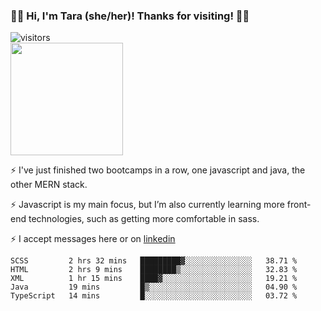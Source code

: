 ### 👋🏾 Hi, I'm Tara (she/her)! Thanks for visiting! 👋🏾
![visitors](https://visitor-badge.glitch.me/badge?page_id=qualmless)
<BR>
<img height="180em" src="https://github-readme-stats.vercel.app/api?username=qualmless&show_icons=true&hide_border=true&&count_private=true&include_all_commits=true" />

⚡️ I've just finished two bootcamps in a row, one javascript and java, the other MERN stack. 

⚡️ Javascript is my main focus, but I’m also currently learning more front-end technologies, such as getting more comfortable in sass. 

⚡️ I accept messages here or on <a href="https://www.linkedin.com/in/tarajdunmore/">linkedin</a>

<!--START_SECTION:waka-->
```text
SCSS         2 hrs 32 mins   █████████▓░░░░░░░░░░░░░░░   38.71 % 
HTML         2 hrs 9 mins    ████████▒░░░░░░░░░░░░░░░░   32.83 % 
XML          1 hr 15 mins    ████▓░░░░░░░░░░░░░░░░░░░░   19.21 % 
Java         19 mins         █▒░░░░░░░░░░░░░░░░░░░░░░░   04.90 % 
TypeScript   14 mins         █░░░░░░░░░░░░░░░░░░░░░░░░   03.72 % 
```
<!--END_SECTION:waka-->

<!--
**qualmless/qualmless** is a ✨ _special_ ✨ repository because its `README.md` (this file) appears on your GitHub profile.

Here are some ideas to get you started:
- 🔭 I’m currently working on ...
- 👯 I’m looking to collaborate on ...
- 🤔 I’m looking for help with ...
- 💬 Ask me about ...
- 📫 How to reach me: ...
- ⚡ Fun fact: ...
-->
